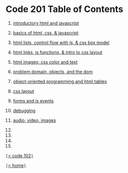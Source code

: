 # Code 201 Table of Contents

1. [introductory html and javascript](class-01.md)

2. [basics of html, css, & javascript](class-02.md)

3. [html lists, control flow with js, & css box model](class-03.md)

4. [html links, js functions, & intro to css layout](class-04.md)

5. [html images; css color and text](class-05.md)

6. [problem domain, objects, and the dom](class-06.md)

7. [object-oriented programming and html tables](class-07.md)

8. [css layout](class-08.md)

9. [forms and js events](class-09.md)

10. [debugging](class-10.md)

11. [audio, video, images](class-11.md)

12. 

13. 

14. 

15. 

[`[`< code 102`]`](code102.md)

[`[`< home`]`](README.md)
